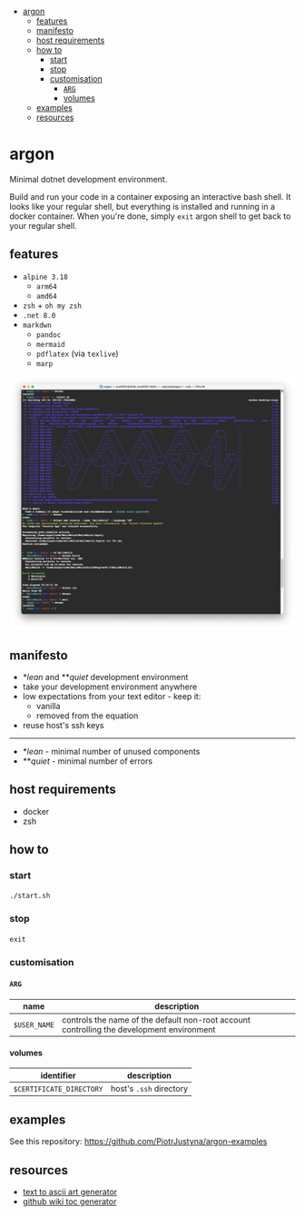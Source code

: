 - [argon](#argon)
  * [features](#features)
  * [manifesto](#manifesto)
  * [host requirements](#host-requirements)
  * [how to](#how-to)
    + [start](#start)
    + [stop](#stop)
    + [customisation](#customisation)
      - [`ARG`](#-arg-)
      - [volumes](#volumes)
  * [examples](#examples)
  * [resources](#resources)

# argon

Minimal dotnet development environment.

Build and run your code in a container exposing an interactive bash shell. It looks like your regular shell, but everything is installed and running in a docker container. When you're done, simply `exit` argon shell to get back to your regular shell.

## features

* `alpine 3.18`
  * `arm64`
  * `amd64`
* `zsh` + `oh my zsh`
* `.net 8.0`
* `markdwn`
  * `pandoc`
  * `mermaid`
  * `pdflatex` (via `texlive`)
  * `marp`

![](./img/2023-12-11-demo.png)

## manifesto

* \**lean* and \*\**quiet* development environment
* take your development environment anywhere
* low expectations from your text editor - keep it:
  * vanilla
  * removed from the equation
* reuse host's ssh keys

---

* \**lean* - minimal number of unused components
* \*\**quiet* - minimal number of errors

## host requirements

* docker
* zsh

## how to

### start

`./start.sh`

### stop

`exit`

### customisation

#### `ARG`

| name | description|
| --- | --- |
| `$USER_NAME` | controls the name of the default non-root account controlling the development environment |

#### volumes

| identifier | description|
| --- | --- |
| `$CERTIFICATE_DIRECTORY` | host's `.ssh` directory |

## examples

See this repository: https://github.com/PiotrJustyna/argon-examples

## resources

* [text to ascii art generator](https://patorjk.com/software/taag/#p=display&f=Graffiti&t=Type%20Something%20)
* [github wiki toc generator](https://ecotrust-canada.github.io/markdown-toc/)